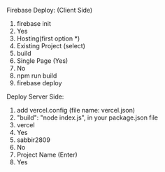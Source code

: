 Firebase Deploy: (Client Side)

1. firebase init
1. Yes
1. Hosting(first option \*)
1. Existing Project (select)
1. build
1. Single Page (Yes)
1. No
1. npm run build
1. firebase deploy

Deploy Server Side:

1. add vercel.config (file name: vercel.json)
1. "build": "node index.js", in your package.json file
1. vercel
1. Yes
1. sabbir2809
1. No
1. Project Name (Enter)
1. Yes
